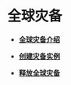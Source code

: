 # 全球灾备<a name="ZH-CN_TOPIC_0148822167"></a>

-   **[全球灾备介绍](全球灾备介绍.md)**  

-   **[创建灾备实例](创建灾备实例.md)**  

-   **[释放全球灾备](释放全球灾备.md)**  


